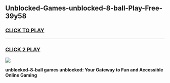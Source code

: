
## Unblocked-Games-unblocked-8-ball-Play-Free-39y58
<h3>
<a href="https://premium76.site?title=unblocked-8-ball&ref=18A1">CLICK TO PLAY</a></h3>
<hr>

<h3>
<a href="https://premium76.site?title=unblocked-8-ball&ref=18A1">CLICK 2 PLAY</a>
  
</h3>

<a href="https://premium76.site?title=unblocked-8-ball&ref=18A1"><img src="https://clearcache.store/games.png"></a>


**unblocked-8-ball games unblocked: Your Gateway to Fun and Accessible Online Gaming**
